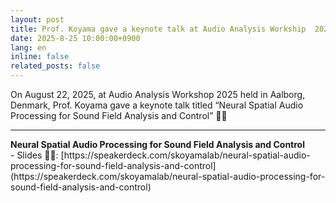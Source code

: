 ```yaml
---
layout: post
title: Prof. Koyama gave a keynote talk at Audio Analysis Workship  2025 🧑‍💻
date: 2025-8-25 10:00:00+0900
lang: en
inline: false
related_posts: false
---
```


On August 22, 2025, at Audio Analysis Workshop 2025 held in Aalborg, Denmark, Prof. Koyama gave a keynote talk titled “Neural Spatial Audio Processing for Sound Field Analysis and Control” 🧑‍💻

***

<div style="font-weight:bolder">Neural Spatial Audio Processing for Sound Field Analysis and Control</div>
- Slides 👨‍💻: [https://speakerdeck.com/skoyamalab/neural-spatial-audio-processing-for-sound-field-analysis-and-control](https://speakerdeck.com/skoyamalab/neural-spatial-audio-processing-for-sound-field-analysis-and-control)

<div style="width: 90%; margin: 1rem;">
<script defer class="speakerdeck-embed" data-id="23196bda93134fd39a46549087f9965f" data-ratio="1.7777777777777777" src="//speakerdeck.com/assets/embed.js"></script>
</div>